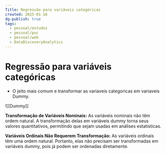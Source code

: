 ```yaml
---
Title: Regressão para variáveis categóricas
created: 2025-01-16
dg-publish: true
tags:
  - pessoal/estudos
  - pessoal/puc
  - pessoal/web
  - DataDiscoveryAnalytics
---
```

# Regressão para variáveis categóricas
- O jeito mais comum e transformar as variaveis categoricas em variaveis Dummy.

![[Dummy]]

**Transformação de Variáveis Nominais:**
As variáveis nominais não têm ordem natural. A transformação delas em variáveis dummy torna seus valores quantitativos, permitindo que sejam usadas em análises estatísticas.

**Variáveis Ordinais Não Requerem Transformação:**
As variáveis ordinais têm uma ordem natural. Portanto, elas não precisam ser transformadas em variáveis dummy, pois já podem ser ordenadas diretamente.